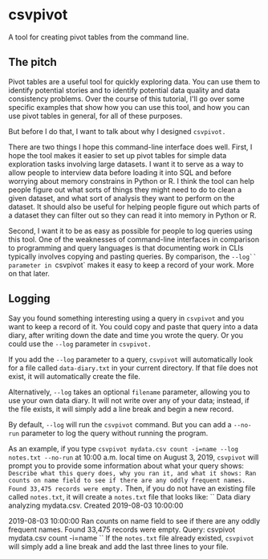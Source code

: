 # csvpivot
A tool for creating pivot tables from the command line.

## The pitch
Pivot tables are a useful tool for quickly exploring data. You can use them to identify potential stories and to identify potential
data quality and data consistency problems. Over the course of this tutorial, I'll go over some specific examples that show how you
can use this tool, and how you can use pivot tables in general, for all of these purposes. 

But before I do that, I want to talk about why I designed `csvpivot.` 

There are two things I hope this command-line interface does well. First, I hope the tool makes it easier to set up pivot tables for simple
data exploration tasks involving large datasets. I want it to serve as a way to allow people to interview data before loading it into SQL
and before worrying about memory constrains in Python or R. I think the tool can help people figure out what sorts of things they might need
to do to clean a given dataset, and what sort of analysis they want to perform on the dataset. It should also be useful for helping people
figure out which parts of a dataset they can filter out so they can read it into memory in Python or R.

Second, I want it to be as easy as possible for people to log queries using this tool. One of the weaknesses of command-line interfaces in
comparison to programming and query languages is that documenting work in CLIs typically involves copying and pasting queries. By comparison,
the `--log`` parameter in `csvpivot` makes it easy to keep a record of your work. More on that later.

## Logging
Say you found something interesting using a query in `csvpivot` and you want to keep a record of it. You could copy and paste that query
into a data diary, after writing down the date and time you wrote the query. Or you could use the `--log` parameter in `csvpivot.`

If you add the `--log` parameter to a query, `csvpivot` will automatically look for a file called `data-diary.txt` in your current directory.
If that file does not exist, it will automatically create the file.

Alternatively, `--log` takes an optional `filename` parameter, allowing you to use your own data diary. It will not write over any of your
data; instead, if the file exists, it will simply add a line break and begin a new record.

By default, `--log` will run the `csvpivot` command. But you can add a `--no-run` parameter to log the query without running the program.

As an example, if you type
``
csvpivot mydata.csv count -i=name --log notes.txt --no-run
``
at 10:00 a.m. local time on August 3, 2019, `csvpivot` will prompt you to provide some information about what your query shows:
``
Describe what this query does, why you ran it, and what it shows:
  Ran counts on name field to see if there are any oddly frequent names. Found 33,475 records were empty.
``
Then, if you do not have an existing file called `notes.txt`, it will create a `notes.txt` file that looks like:
``
Data diary analyzing mydata.csv. Created 2019-08-03 10:00:00

2019-08-03 10:00:00
  Ran counts on name field to see if there are any oddly frequent names. Found 33,475 records were empty.
  Query:  csvpivot mydata.csv count -i=name
``
If the `notes.txt` file already existed, `csvpivot` will simply add a line break and add the last three lines to your file.
